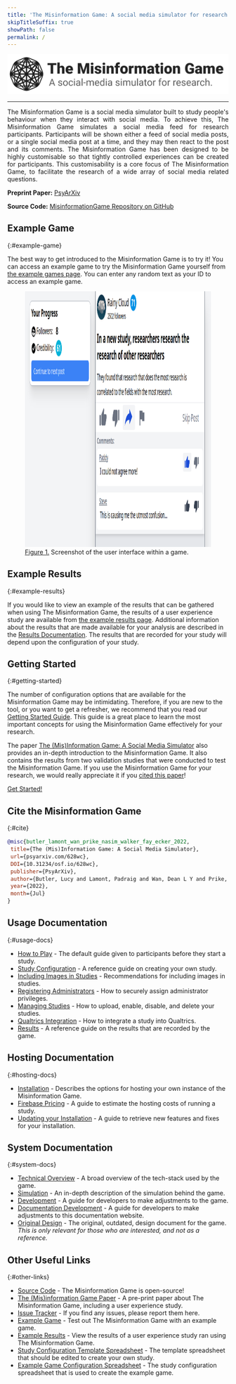 ```yaml
---
title: 'The Misinformation Game: A social media simulator for research'
skipTitleSuffix: true
showPath: false
permalink: /
---
```


<p class="logo-banner">
    <img src="assets/img/banner.png" alt="The Misinformation Game Logo" />
</p>

--------

<p style="text-align: justify">
    The Misinformation Game is a social media simulator built to study
    people's behaviour when they interact with social media. To achieve
    this, The Misinformation Game simulates a social media feed for
    research participants. Participants will be shown either a feed of
    social media posts, or a single social media post at a time, and
    they may then react to the post and its comments. The Misinformation
    Game has been designed to be highly customisable so that tightly
    controlled experiences can be created for participants. This
    customisability is a core focus of The Misinformation Game,
    to facilitate the research of a wide array of social media
    related questions.
</p>

**Preprint Paper:** [PsyArXiv](https://psyarxiv.com/628wc/)

**Source Code:** [MisinformationGame Repository on GitHub](https://github.com/TheMisinformationGame/MisinformationGame)



## Example Game
{:#example-game}

The best way to get introduced to the Misinformation Game is to try it!
You can access an example game to try the Misinformation Game yourself
from [the example games page](/link/ExampleGame). You can enter any
random text as your ID to access an example game.

<figure id="fig1">
    <img src="screenshots/example-game.png" alt="Figure 1. Screenshot of the user interface within a game." height="582" />
    <figcaption>
        <a href="#fig1">Figure 1.</a> Screenshot of the user interface within a game.
    </figcaption>
</figure>

<p class="spacer"></p>



## Example Results
{:#example-results}

If you would like to view an example of the results that can be
gathered when using The Misinformation Game, the results of a user
experience study are available from
[the example results page](/link/ExampleResults). Additional
information about the results that are made available for your
analysis are described in the [Results Documentation](/Results).
The results that are recorded for your study will depend upon the
configuration of your study.



## Getting Started
{:#getting-started}

The number of configuration options that are available for the Misinformation
Game may be intimidating. Therefore, if you are new to the tool, or you want
to get a refresher, we recommend that you read our
[Getting Started Guide](/GettingStarted). This guide is a great place to learn
the most important concepts for using the Misinformation Game effectively
for your research.

The paper
[The (Mis)Information Game: A Social Media Simulator](https://psyarxiv.com/628wc/)
also provides an in-depth introduction to the Misinformation Game. It also
contains the results from two validation studies that were conducted to test
the Misinformation Game. If you use the Misinformation Game for your research,
we would really appreciate it if you [cited this paper](#cite)!

<div class="call-to-action-container">
    <a href="/GettingStarted" class="call-to-action-button">
        Get Started!
    </a>
</div>


## Cite the Misinformation Game
{:#cite}

```bibtex
@misc{butler_lamont_wan_prike_nasim_walker_fay_ecker_2022,
 title={The (Mis)Information Game: A Social Media Simulator},
 url={psyarxiv.com/628wc},
 DOI={10.31234/osf.io/628wc},
 publisher={PsyArXiv},
 author={Butler, Lucy and Lamont, Padraig and Wan, Dean L Y and Prike, Toby and Nasim, Mehwish and Walker, Bradley and Fay, Nicolas and Ecker, Ullrich K H},
 year={2022},
 month={Jul}
}
```


## Usage Documentation
{:#usage-docs}

- [How to Play](/HowToPlay) -
  The default guide given to participants before they start a study.
- [Study Configuration](/StudyConfiguration) - A reference guide on creating your own study.
- [Including Images in Studies](/Images) - Recommendations for including images in studies.
- [Registering Administrators](/Administrators) - How to securely assign administrator privileges.
- [Managing Studies](/ManagingStudies) - How to upload, enable, disable, and delete your studies.
- [Qualtrics Integration](/QualtricsIntegration) - How to integrate a study into Qualtrics.
- [Results](/Results) - A reference guide on the results that are recorded by the game.



## Hosting Documentation
{:#hosting-docs}

- [Installation](/Installation) -
  Describes the options for hosting your own instance of the Misinformation Game.
- [Firebase Pricing](/FirebasePricing) - A guide to estimate the hosting costs of running a study.
- [Updating your Installation](/Updating) -
  A guide to retrieve new features and fixes for your installation.



## System Documentation
{:#system-docs}

- [Technical Overview](/TechnicalOverview) - A broad overview of the tech-stack used by the game.
- [Simulation](/Simulation) - An in-depth description of the simulation behind the game.
- [Development](/Development) - A guide for developers to make adjustments to the game.
- [Documentation Development](/DocsDevelopment) - A guide for developers to make adjustments
  to this documentation website.
- [Original Design](/original-design) - The original, outdated, design document for the game.
  _This is only relevant for those who are interested, and not as a reference._



## Other Useful Links
{:#other-links}

- [Source Code](https://github.com/TheMisinformationGame/MisinformationGame) -
  The Misinformation Game is open-source!
- [The (Mis)information Game Paper](https://psyarxiv.com/628wc/) -
  A pre-print paper about The Misinformation Game, including a user experience study.
- [Issue Tracker](https://github.com/TheMisinformationGame/MisinformationGame/issues) -
  If you find any issues, please report them here.
- [Example Game](/link/ExampleGame) -
  Test out The Misinformation Game with an example game.
- [Example Results](/link/ExampleResults) -
  View the results of a user experience study ran using The Misinformation Game.
- [Study Configuration Template Spreadsheet](/link/StudyTemplate) -
  The template spreadsheet that should be edited to create your own study.
- [Example Game Configuration Spreadsheet](/link/ExampleStudy) -
  The study configuration spreadsheet that is used to create the example game.
